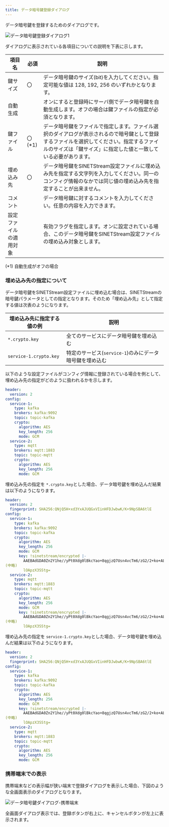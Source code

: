 ```yaml
---
title: データ暗号鍵登録ダイアログ
---
```


データ暗号鍵を登録するためのダイアログです。

![データ暗号鍵登録ダイアログ1](../img/screen-211-01.png)

ダイアログに表示されている各項目についての説明を下表に示します。

|項目名|必須|説明|
|---|---|---|
|鍵サイズ|〇|データ暗号鍵のサイズ(bit)を入力してください。指定可能な値は 128, 192, 256 のいずれかとなります。|
|自動生成||オンにすると登録時にサーバ側でデータ暗号鍵を自動生成します。オフの場合は鍵ファイルの指定が必須となります。|
|鍵ファイル|〇(*1)|データ暗号鍵をファイルで指定します。ファイル選択のダイアログが表示されるので暗号鍵として登録するファイルを選択してください。指定するファイルのサイズは「鍵サイズ」に指定した値と一致している必要があります。|
|埋め込み先|〇|データ暗号鍵をSINETStream設定ファイルに埋め込み先を指定する文字列を入力してください。同一のコンフィグ情報のなかでは同じ値の埋め込み先を指定することが出来ません。|
|コメント||データ暗号鍵に対するコメントを入力してください。任意の内容を入力できます。|
|設定ファイルの適用対象||有効フラグを指定します。オンに設定されている場合、このデータ暗号鍵をSINETStream設定ファイルの埋め込み対象とします。|

(*1) 自動生成がオフの場合

### 埋め込み先の指定について

データ暗号鍵をSINETStream設定ファイルに埋め込む場合は、SINETStreamの暗号鍵パラメータとしての指定となります。そのため「埋め込み先」として指定する値は次表のようになります。

|埋め込み先に指定する値の例|説明|
|---|---|
|`*.crypto.key`|全てのサービスにデータ暗号鍵を埋め込む|
|`service-1.crypto.key`|特定のサービス(`service-1`)のみにデータ暗号鍵を埋め込む|

以下のような設定ファイルがコンフィグ情報に登録されている場合を例として、埋め込み先の指定がどのように扱われるかを示します。

```yaml
header:
  version: 2
config:
  service-1:
    type: kafka
    brokers: kafka:9092
    topic: topic-kafka
    crypto:
      algorithm: AES
      key_length: 256
      mode: GCM
  service-2:
    type: mqtt
    brokers: mqtt:1883
    topic: topic-mqtt
    crypto:
      algorithm: AES
      key_length: 256
      mode: GCM
```

埋め込み先の指定を `*.crypto.key`とした場合、データ暗号鍵を埋め込んだ結果は以下のようになります。

```yaml
header:
  version: 2
  fingerprint: SHA256:QNjQ5H+xd3YxAJUQGxVIinHFDJwbwK/K+9NpSBA6tlE
config:
  service-1:
    type: kafka
    brokers: kafka:9092
    topic: topic-kafka
    crypto:
      algorithm: AES
      key_length: 256
      mode: GCM
      key: !sinetstream/encrypted |-
        AAEBAdGDA0Zn2Y1he//yPt0Xdg0lBkcYao+8qgjzQ7Usn4vcTm6/zG2/2+ko+ALTpn6OMurk
(中略)
        lOApzX3SStg=
  service-2:
    type: mqtt
    brokers: mqtt:1883
    topic: topic-mqtt
    crypto:
      algorithm: AES
      key_length: 256
      mode: GCM
      key: !sinetstream/encrypted |-
        AAEBAdGDA0Zn2Y1he//yPt0Xdg0lBkcYao+8qgjzQ7Usn4vcTm6/zG2/2+ko+ALTpn6OMurk
(中略)
        lOApzX3SStg=
```

埋め込み先の指定を `service-1.crypto.key`とした場合、データ暗号鍵を埋め込んだ結果は以下のようになります。

```yaml
header:
  version: 2
  fingerprint: SHA256:QNjQ5H+xd3YxAJUQGxVIinHFDJwbwK/K+9NpSBA6tlE
config:
  service-1:
    type: kafka
    brokers: kafka:9092
    topic: topic-kafka
    crypto:
      algorithm: AES
      key_length: 256
      mode: GCM
      key: !sinetstream/encrypted |-
        AAEBAdGDA0Zn2Y1he//yPt0Xdg0lBkcYao+8qgjzQ7Usn4vcTm6/zG2/2+ko+ALTpn6OMurk
(中略)
        lOApzX3SStg=
  service-2:
    type: mqtt
    brokers: mqtt:1883
    topic: topic-mqtt
    crypto:
      algorithm: AES
      key_length: 256
      mode: GCM
```

### 携帯端末での表示

携帯端末などの表示幅が狭い端末で登録ダイアログを表示した場合、下図のような全画面表示のダイアログとなります。

![データ暗号鍵ダイアログ-携帯端末](../img/screen-211-02.png)

全画面ダイアログ表示では、登録ボタンが右上に、キャンセルボタンが左上に表示されます。
